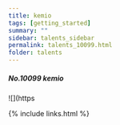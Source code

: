 ```yaml
---
title: kemio 
tags: [getting_started]
summary: ""
sidebar: talents_sidebar
permalink: talents_10099.html
folder: talents
---
```



##### No.10099 kemio

![](https




{% include links.html %}
